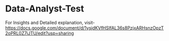 # Data-Analyst-Test
For Insights and Detailed explanation, visit- https://docs.google.com/document/d/1ysjdKVfHSIfAL36s8PzjxARHsnzOpzT2oPRL0Z7iJTU/edit?usp=sharing
